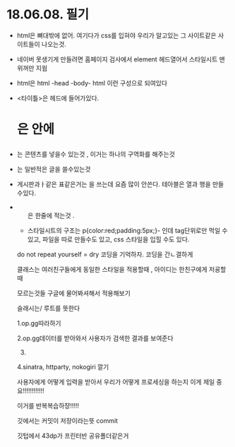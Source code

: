 # 18.06.08. 필기

- html은 뼈대밖에 없어. 여기다가 css를 입혀야 우리가 알고있는 그 사이트같은 사이트들이 나오는것.



- 네이버 못생기게 만들려면 홈페이지 검사에서 element 헤드열어서 스타일시트 맨위꺼만 지웜
- html은 html -head -body- html 이런 구성으로 되여있다
- <타이틀>은 헤드에 들어가있다. <h1>은 <body>안에
- <div>는  콘텐츠를 넣을수 있는것 , 이거는 하나의 구역화를 해주는것
- <p>는 일반적은 글을 쓸수있는것
- 게시판과ㅏ같은 표같은거는 <table>을 쓰는데 요즘 많이 안쓴다. 테아블은 열과 행을 만들수있다.
- <ul>은 한줄에 적는것 .
- 스타일시트의 구조는 p{color:red;padding:5px;}- 인데 tag단위로만 먹일 수있고, 파일을 따로 만들수도 있고, css 스타일을 입힐 수도 있다.    

do not repeat yourself = dry 코딩을 기억하자. 코딩을 간ㄴ결하게



클래스는 여러친구들에게 동일한 스타일을 적용할때 , 아이디는 한친구에게 저굥할때



모르는것들 구글에 물어봐셔해서 적용해보기

슬래시는/ 루트를 뜻한다 



1.op.gg따라하기

2.op.gg데이터를 받아와서 사용자가 검색한 결과를 보여준다

3.

4.sinatra, httparty, nokogiri 깔기



사용자에게 어떻게 입력을 받아서 우리가 어떻게 프로세싱을 하는지 이게 제일 중요!!!!!!!!!!!!

이거를 반복복습하쟝!!!!!





깃에서는 커밋이 저장이라는뜻 commit



깃텁에서 43dp가 프린터반 공유폴더같은거








